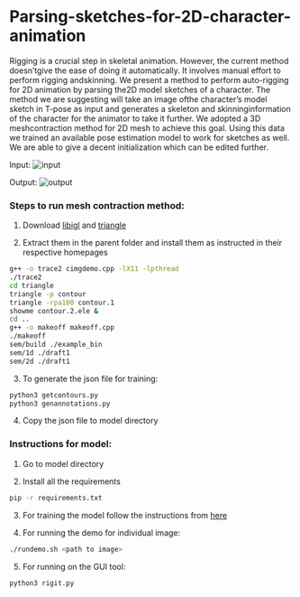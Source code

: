 # Parsing-sketches-for-2D-character-animation
Rigging is a crucial step in skeletal animation.  However, the current method doesn’tgive the ease of doing it automatically. It involves manual effort to perform rigging andskinning. We present a method to perform auto-rigging for 2D animation by parsing the2D model sketches of a character. The method we are suggesting will take an image ofthe character’s model sketch in T-pose as input and generates a skeleton and skinninginformation of the character for the animator to take it further. We adopted a 3D meshcontraction method for 2D mesh to achieve this goal. Using this data we trained an available pose estimation model to work for sketches as well. We are able to give a decent initialization which can be edited further.

Input:
![input](https://www.cse.iitb.ac.in/~mounika/finalmtp/ip/demo5.png) 

Output:
![output](https://www.cse.iitb.ac.in/~mounika/finalmtp/op/demo5.png)

### Steps to run mesh contraction method:
1. Download [libigl](https://github.com/libigl/libigl) and [triangle ](https://www.cs.cmu.edu/~quake/triangle.html)

2. Extract them in the parent folder and install them as instructed in their respective homepages

```bash
g++ -o trace2 cimgdemo.cpp -lX11 -lpthread 
./trace2
cd triangle
triangle -p contour
triangle -rpa100 contour.1
showme contour.2.ele &
cd ..
g++ -o makeoff makeoff.cpp
./makeoff
sem/build ./example_bin
sem/1d ./draft1
sem/2d ./draft1
```
3. To generate the json file for training:
```bash
python3 getcontours.py
python3 genannotations.py
```
4. Copy the json file to model directory

### Instructions for model:
1. Go to model directory

2. Install all the requirements
```bash
pip -r requirements.txt
```
3. For training the model follow the instructions from [here](https://github.com/Daniil-Osokin/lightweight-human-pose-estimation.pytorch)

4. For running the demo for individual image:
```bash
./rundemo.sh <path to image>
```
5. For running on the GUI tool:
```bash
python3 rigit.py
```
